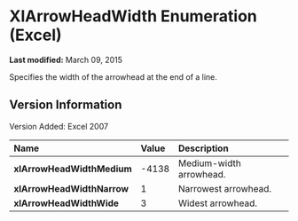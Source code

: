 
# XlArrowHeadWidth Enumeration (Excel)

 **Last modified:** March 09, 2015

Specifies the width of the arrowhead at the end of a line.

## Version Information

Version Added: Excel 2007 



|**Name**|**Value**|**Description**|
|:-----|:-----|:-----|
| **xlArrowHeadWidthMedium**|-4138|Medium-width arrowhead.|
| **xlArrowHeadWidthNarrow**|1|Narrowest arrowhead.|
| **xlArrowHeadWidthWide**|3|Widest arrowhead.|
